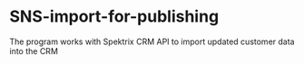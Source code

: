 # SNS-import-for-publishing
 The program works with Spektrix CRM API to import updated customer data into the CRM
